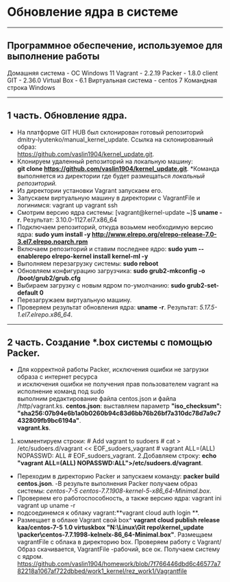 # **Обновление ядра в системе**
______________________________________
## Программное обеспечение, используемое для выполнение работы
Домашняя система - ОС Windows 11
Vagrant     - 2.2.19
Packer      - 1.8.0
client GIT  - 2.36.0
Virtual Box - 6.1
Виртуальная система - centos 7
Командная строка Windows
______________________________________
## 1 часть. Обновление ядра.
- На платформе GIT HUB был склонирован готовый репозиторий
dmitry-lyutenko/manual_kernel_update.
Ссылка на склонированный образ:<br>
 <https://github.com/vaslin1904/kernel_update.git>.
- Клонируем удаленный репозиторий на локальную машину:<br>
 **git clone https://github.com/vaslin1904/kernel_update.git**.
  *Команда выполняется из директории где будет размещаться
 *локальный репозиторий.*
- Из директории установки Vagrant запускаем его.
- Запускаем виртуальную машину в директории с VagrantFile и логинимся:
   vagrant up
   vagrant ssh
- Смотрим версию ядра системы: [vagrant@kernel-update ~]$ **uname -r**.
Результат: 3.10.0-1127.el7.x86_64
- Подключаем репозиторий, откуда возьмем необходимую версию ядра:
**sudo yum install -y http://www.elrepo.org/elrepo-release-7.0-3.el7.elrepo.noarch.rpm**
- Включаем репозиторий и ставим последнее ядро:
**sudo yum --enablerepo elrepo-kernel install kernel-ml -y**
- Выполняем перезагрузку системы: **sudo reboot**
- Обновляем конфигурацию загрузчика:
 **sudo grub2-mkconfig -o /boot/grub2/grub.cfg**
- Выбираем загрузку с новым ядром по-умолчанию:
 **sudo grub2-set-default 0**
 - Перезагружаем виртуальную машину.
 - Проверяем результат обновления ядра: **uname -r**.
Результат: *5.17.5-1.el7.elrepo.x86_64*.
__________________________________________________
## 2 часть. Создание \*.box системы с помощью Packer.
- Для корректной работы Packer, исключения ошибки не загрузки образа с интернет ресурса<br>
и исключения ошибки не получения прав пользователем vagrant на исполнение команд под sudo<br>
выполним редактирование файла centos.json и файла /http/vagrant.ks.
**centos.json**: выставляем параметр **"iso_checksum": 
                  "sha256:07b94e6b1a0b0260b94c83d6bb76b26bf7a310dc78d7a9c7432809fb9bc6194a"**.<br>
**vagrant.ks**.
1. комментируем строки: 
\# Add vagrant to sudoers
\# cat > /etc/sudoers.d/vagrant << EOF_sudoers_vagrant
\# vagrant        ALL=(ALL)       NOPASSWD: ALL
\# EOF_sudoers_vagrant.
2.Добавляем строку:
**echo "vagrant ALL=(ALL) NOPASSWD:ALL">/etc/sudoers.d/vagrant**.
- Переходим в директорию Packer и запускаем команду:
                      **packer build centos.json**.
-В результе выполнения Packer получаем образ системы:
*centos-7-5 centos-7.7.1908-kernel-5-x86_64-Minimal.box*.
- Проверяем его работоспособность, а также версию ядра:
vagrant ini
vagrant up
uname -r
- подсоединемся к облаку vagrant:**vagrant cloud auth login **.
- Размещает в облаке Vagrant свой box^ 
**vagrant cloud publish release kaa/centos-7-5 1.0 virtuskbox "N:\Linux\Git repo\kernel_update
\packer\centos-7.7.1998-kelnelx-86_64-Minimal.box"**.
Размещаем vagrantFile с облака в директорию box.
Проверяем работу с Vagrant/
Образ скачивается, VagrantFile -рабочий, все ок.
Получаем систему с ядром.
<https://github.com/vaslin1904/homework/blob/7f766446dbd6c46577a782218a1067af722dbbed/work1_kernel/rez_work1/Vagrantfile>
